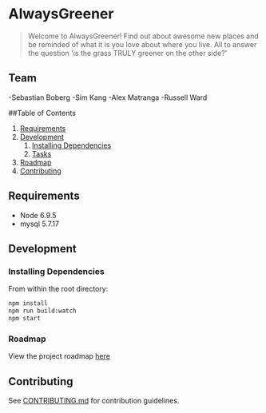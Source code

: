 # AlwaysGreener

> Welcome to AlwaysGreener! Find out about awesome new places and be reminded of what it is you love about where you live. All to answer the question 'is the grass TRULY greener on the other side?'

## Team

-Sebastian Boberg
-Sim Kang
-Alex Matranga
-Russell Ward

##Table of Contents

1. [Requirements](#requirements)
1. [Development](#development)
    1. [Installing Dependencies](#installing-dependencies)
    1. [Tasks](#tasks)
1. [Roadmap](#roadmap)
1. [Contributing](#contributing)


## Requirements

- Node 6.9.5
- mysql 5.7.17

## Development

### Installing Dependencies

From within the root directory:

```sh
npm install
npm run build:watch
npm start
```

### Roadmap

View the project roadmap [here](AppPlan.md)


## Contributing

See [CONTRIBUTING.md](CONTRIBUTING.md) for contribution guidelines.